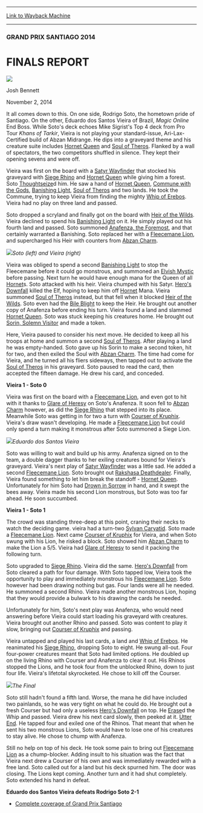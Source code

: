 
---
[Link to Wayback Machine](https://web.archive.org/web/20141107012943/http://magic.wizards.com/en/events/coverage/gpsan14/finals-report-2014-11-02)

[_metadata_:description]:- "It all comes down to this. On one side, Rodrigo Soto, the hometown pride of Santiago. On the other, Eduardo dos Santos Vieira of Brazil, Magic Online End Boss. While Soto's deck echoes Mike Sigrist's Top 4 deck from Pro Tour Khans of Tarkir, Vieira is not playing your standard-issue, Ari-Lax-Certified build of Abzan Midrange."
[_metadata_:generator]:- "Drupal 7 (http://drupal.org)"
[_metadata_:node]:- "294936"
[_metadata_:publish_date]:- "2014-11-02"
[_metadata_:source]:- "div-main"
[_metadata_:title]:- "FINALS REPORT"
[_metadata_:wayback_capture_timestamp]:- "2014-11-07 01:29:43"
[_metadata_:wayback_raw_url]:- "https://web.archive.org/web/20141107012943id_/http://magic.wizards.com/en/events/coverage/gpsan14/finals-report-2014-11-02"
[_metadata_:wayback_url]:- "http://magic.wizards.com/en/events/coverage/gpsan14/finals-report-2014-11-02"
---





### GRAND PRIX SANTIAGO 2014


FINALS REPORT
=============



![](https://media.magic.wizards.com/styles/auth_small/public/images/person/authorpic_joshbennett.jpg)

Josh Bennett




November 2, 2014
 










It all comes down to this. On one side, Rodrigo Soto, the hometown pride of Santiago. On the other, Eduardo dos Santos Vieira of Brazil, *Magic Online* End Boss. While Soto's deck echoes Mike Sigrist's Top 4 deck from Pro Tour *Khans of Tarkir*, Vieira is not playing your standard-issue, Ari-Lax-Certified build of Abzan Midrange. He dips into a graveyard theme and his creature suite includes [Hornet Queen](http://gatherer.wizards.com/Pages/Card/Details.aspx?name=Hornet+Queen) and [Soul of Theros](http://gatherer.wizards.com/Pages/Card/Details.aspx?name=Soul+of+Theros). Flanked by a wall of spectators, the two competitors shuffled in silence. They kept their opening sevens and were off.


Vieira was first on the board with a [Satyr Wayfinder](http://gatherer.wizards.com/Pages/Card/Details.aspx?name=Satyr+Wayfinder) that stocked his graveyard with [Siege Rhino](http://gatherer.wizards.com/Pages/Card/Details.aspx?name=Siege+Rhino) and [Hornet Queen](http://gatherer.wizards.com/Pages/Card/Details.aspx?name=Hornet+Queen) while giving him a forest. Soto [Thoughtseize](http://gatherer.wizards.com/Pages/Card/Details.aspx?name=Thoughtseize)d him. He saw a hand of [Hornet Queen](http://gatherer.wizards.com/Pages/Card/Details.aspx?name=Hornet+Queen), [Commune with the Gods](http://gatherer.wizards.com/Pages/Card/Details.aspx?name=Commune+with+the+Gods), [Banishing Light](http://gatherer.wizards.com/Pages/Card/Details.aspx?name=Banishing+Light), [Soul of Theros](http://gatherer.wizards.com/Pages/Card/Details.aspx?name=Soul+of+Theros) and two lands. He took the Commune, trying to keep Vieira from finding the mighty [Whip of Erebos](http://gatherer.wizards.com/Pages/Card/Details.aspx?name=Whip+of+Erebos). Vieira had no play on three land and passed.


Soto dropped a scryland and finally got on the board with [Heir of the Wilds](http://gatherer.wizards.com/Pages/Card/Details.aspx?name=Heir+of+the+Wilds). Vieira declined to spend his [Banishing Light](http://gatherer.wizards.com/Pages/Card/Details.aspx?name=Banishing+Light) on it. He simply played out his fourth land and passed. Soto summoned [Anafenza, the Foremost](http://gatherer.wizards.com/Pages/Card/Details.aspx?name=Anafenza%2C+the+Foremost), and that certainly warranted a Banishing. Soto replaced her with a [Fleecemane Lion](http://gatherer.wizards.com/Pages/Card/Details.aspx?name=Fleecemane+Lion), and supercharged his Heir with counters from [Abzan Charm](http://gatherer.wizards.com/Pages/Card/Details.aspx?name=Abzan+Charm).


![](https://media.wizards.com/2014/events/gpsan14/Soto-(left)-and-Vieira-(right).jpg)*Soto (left) and Vieira (right)*




Vieira was obliged to spend a second [Banishing Light](http://gatherer.wizards.com/Pages/Card/Details.aspx?name=Banishing+Light) to stop the Fleecemane before it could go monstrous, and summoned an [Elvish Mystic](http://gatherer.wizards.com/Pages/Card/Details.aspx?name=Elvish+Mystic) before passing. Next turn he would have enough mana for the Queen of all [Hornet](http://gatherer.wizards.com/Pages/Card/Details.aspx?name=Hornet)s. Soto attacked with his heir. Vieira chumped with his Satyr. [Hero's Downfall](http://gatherer.wizards.com/Pages/Card/Details.aspx?name=Hero%27s+Downfall) killed the Elf, hoping to keep him off [Hornet](http://gatherer.wizards.com/Pages/Card/Details.aspx?name=Hornet) Mana. Vieira summoned [Soul of Theros](http://gatherer.wizards.com/Pages/Card/Details.aspx?name=Soul+of+Theros) instead, but that fell when it blocked [Heir of the Wilds](http://gatherer.wizards.com/Pages/Card/Details.aspx?name=Heir+of+the+Wilds). Soto even had the [Bile Blight](http://gatherer.wizards.com/Pages/Card/Details.aspx?name=Bile+Blight) to keep the Heir. He brought out another copy of Anafenza before ending his turn. Vieira found a land and slammed [Hornet Queen](http://gatherer.wizards.com/Pages/Card/Details.aspx?name=Hornet+Queen). Soto was stuck keeping his creatures home. He brought out [Sorin, Solemn Visitor](http://gatherer.wizards.com/Pages/Card/Details.aspx?name=Sorin%2C+Solemn+Visitor) and made a token.



Here, Vieira paused to consider his next move. He decided to keep all his troops at home and summon a second [Soul of Theros](http://gatherer.wizards.com/Pages/Card/Details.aspx?name=Soul+of+Theros). After playing a land he was empty-handed. Soto gave up his Sorin to make a second token, hit for two, and then exiled the Soul with [Abzan Charm](http://gatherer.wizards.com/Pages/Card/Details.aspx?name=Abzan+Charm). The time had come for Vieira, and he turned all his fliers sideways, then tapped out to activate the [Soul of Theros](http://gatherer.wizards.com/Pages/Card/Details.aspx?name=Soul+of+Theros) in his graveyard. Soto paused to read the card, then accepted the fifteen damage. He drew his card, and conceded.


**Vieira 1 - Soto 0**


Vieira was first on the board with a [Fleecemane Lion](http://gatherer.wizards.com/Pages/Card/Details.aspx?name=Fleecemane+Lion), and even got to hit with it thanks to [Glare of Heresy](http://gatherer.wizards.com/Pages/Card/Details.aspx?name=Glare+of+Heresy) on Soto's Anafenza. It soon fell to [Abzan Charm](http://gatherer.wizards.com/Pages/Card/Details.aspx?name=Abzan+Charm) however, as did the [Siege Rhino](http://gatherer.wizards.com/Pages/Card/Details.aspx?name=Siege+Rhino) that stepped into its place. Meanwhile Soto was getting in for two a turn with [Courser of Kruphix](http://gatherer.wizards.com/Pages/Card/Details.aspx?name=Courser+of+Kruphix). Vieira's draw wasn't developing. He made a [Fleecemane Lion](http://gatherer.wizards.com/Pages/Card/Details.aspx?name=Fleecemane+Lion) but could only spend a turn making it monstrous after Soto summoned a Siege Lion.


![](https://media.wizards.com/2014/events/gpsan14/Dos-Santos-Vieira.jpg)*Eduardo dos Santos Vieira*




Soto was willing to wait and build up his army. Anafenza signed on to the team, a double dagger thanks to her exiling creatures bound for Vieira's graveyard. Vieira's next play of [Satyr Wayfinder](http://gatherer.wizards.com/Pages/Card/Details.aspx?name=Satyr+Wayfinder) was a little sad. He added a second [Fleecemane Lion](http://gatherer.wizards.com/Pages/Card/Details.aspx?name=Fleecemane+Lion). Soto brought out [Rakshasa Deathdealer](http://gatherer.wizards.com/Pages/Card/Details.aspx?name=Rakshasa+Deathdealer). Finally, Vieira found something to let him break the standoff - [Hornet Queen](http://gatherer.wizards.com/Pages/Card/Details.aspx?name=Hornet+Queen). Unfortunately for him Soto had [Drown in Sorrow](http://gatherer.wizards.com/Pages/Card/Details.aspx?name=Drown+in+Sorrow) in hand, and it swept the bees away. Vieira made his second Lion monstrous, but Soto was too far ahead. He soon succumbed.



**Vieira 1 - Soto 1**


The crowd was standing three-deep at this point, craning their necks to watch the deciding game. vieira had a turn-two [Sylvan Caryatid](http://gatherer.wizards.com/Pages/Card/Details.aspx?name=Sylvan+Caryatid). Soto made a [Fleecemane Lion](http://gatherer.wizards.com/Pages/Card/Details.aspx?name=Fleecemane+Lion). Next came [Courser of Kruphix](http://gatherer.wizards.com/Pages/Card/Details.aspx?name=Courser+of+Kruphix) for Vieira, and when Soto swung with his Lion, he risked a block. Soto showed him [Abzan Charm](http://gatherer.wizards.com/Pages/Card/Details.aspx?name=Abzan+Charm) to make the Lion a 5/5. Vieira had [Glare of Heresy](http://gatherer.wizards.com/Pages/Card/Details.aspx?name=Glare+of+Heresy) to send it packing the following turn.


Soto upgraded to [Siege Rhino](http://gatherer.wizards.com/Pages/Card/Details.aspx?name=Siege+Rhino). Vieira did the same. [Hero's Downfall](http://gatherer.wizards.com/Pages/Card/Details.aspx?name=Hero%27s+Downfall) from Soto cleared a path for four damage. With Soto tapped low, Vieira took the opportunity to play and immediately monstrous his [Fleecemane Lion](http://gatherer.wizards.com/Pages/Card/Details.aspx?name=Fleecemane+Lion). Soto however had been drawing nothing but gas. Four lands were all he needed. He summoned a second Rhino. Vieira made another monstrous Lion, hoping that they would provide a bulwark to his drawing the cards he needed.


Unfortunately for him, Soto's next play was Anafenza, who would need answering before Vieira could start loading his graveyard with creatures. Vieira brought out another Rhino and passed. Soto was content to play it slow, bringing out [Courser of Kruphix](http://gatherer.wizards.com/Pages/Card/Details.aspx?name=Courser+of+Kruphix) and passing.


Vieira untapped and played his last cards, a land and [Whip of Erebos](http://gatherer.wizards.com/Pages/Card/Details.aspx?name=Whip+of+Erebos). He reanimated his [Siege Rhino](http://gatherer.wizards.com/Pages/Card/Details.aspx?name=Siege+Rhino), dropping Soto to eight. He swung all-out. Four four-power creatures meant that Soto had limited options. He doubled up on the living Rhino with Courser and Anafenza to clear it out. His Rhinos stopped the Lions, and he took four from the unblocked Rhino, down to just four life. Vieira's lifetotal skyrocketed. He chose to kill off the Courser.


![](https://media.wizards.com/2014/events/gpsan14/The-Final.jpg)*The Final*




Soto still hadn't found a fifth land. Worse, the mana he did have included two painlands, so he was very tight on what he could do. He brought out a fresh Courser but had only a useless [Hero's Downfall](http://gatherer.wizards.com/Pages/Card/Details.aspx?name=Hero%27s+Downfall) on top. He [Erase](http://gatherer.wizards.com/Pages/Card/Details.aspx?name=Erase)d the Whip and passed. Vieira drew his next card slowly, then peeked at it. [Utter End](http://gatherer.wizards.com/Pages/Card/Details.aspx?name=Utter+End). He tapped four and exiled one of the Rhinos. That meant that when he sent his two monstrous Lions, Soto would have to lose one of his creatures to stay alive. He chose to chump with Anafenza.



Still no help on top of his deck. He took some pain to bring out [Fleecemane Lion](http://gatherer.wizards.com/Pages/Card/Details.aspx?name=Fleecemane+Lion) as a chump-blocker. Adding insult to his situation was the fact that Vieira next drew a Courser of his own and was immediately rewarded with a free land. Soto called out for a land but his deck spurned him. The door was closing. The Lions kept coming. Another turn and it had shut completely. Soto extended his hand in defeat.


**Eduardo dos Santos Vieira defeats Rodrigo Soto 2-1**



* [Complete coverage of Grand Prix Santiago](http://magic.wizards.com/en/events/coverage/gpsan14)






 
 




  







